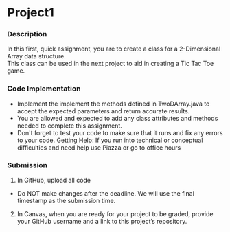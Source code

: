 # Project1
### Description
In this first, quick assignment, you are to create a class for a 2-Dimensional Array data structure.  
This class can be used in the next project to aid in creating a Tic Tac Toe game.

### Code Implementation
- Implement the implement the methods defined in TwoDArray.java to accept the expected parameters and return accurate results.
- You are allowed and expected to add any class attributes and methods needed to complete this assignment. 
- Don't forget to test your code to make sure that it runs and fix any errors to your code.
Getting Help: If you run into technical or conceptual difficulties and need help use Piazza or go to office hours

### Submission
1. In GitHub, upload all code
- Do NOT make changes after the deadline. We will use the final timestamp as the submission time.
2. In Canvas, when you are ready for your project to be graded, provide your GitHub username and a link to this project’s repository.
